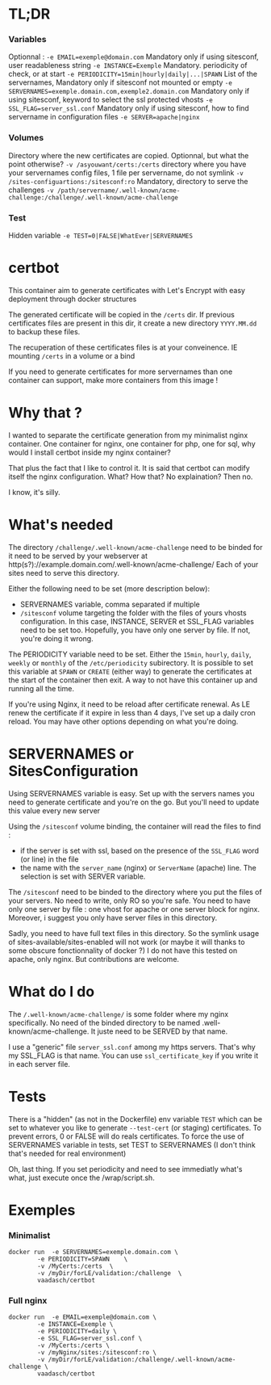 # TL;DR
### Variables
Optionnal :
`-e EMAIL=exemple@domain.com`
Mandatory only if using sitesconf, user readableness string
`-e INSTANCE=Exemple`
Mandatory. periodicity of check, or at start
`-e PERIODICITY=15min|hourly|daily|...|SPAWN`
List of the servernames, Mandatory only if sitesconf not mounted or empty
`-e SERVERNAMES=exemple.domain.com,exemple2.domain.com`
Mandatory only if using sitesconf, keyword to select the ssl protected vhosts
`-e SSL_FLAG=server_ssl.conf`
Mandatory only if using sitesconf, how to find servername in configuration files
`-e SERVER=apache|nginx`
### Volumes
Directory where the new certificates are copied. Optionnal, but what the point otherwise?
```-v /asyouwant/certs:/certs```
directory where you have your servernames config files, 1 file per servername, do not symlink
```-v /sites-configuartions:/sitesconf:ro```
Mandatory, directory to serve the challenges
```-v /path/servername/.well-known/acme-challenge:/challenge/.well-known/acme-challenge```
### Test
Hidden variable
```-e TEST=0|FALSE|WhatEver|SERVERNAMES```

# certbot

This container aim to generate certificates with Let's Encrypt with easy deployment through docker structures

The generated certificate will be copied in the `/certs` dir.
If previous certificates files are present in this dir, it create a new directory `YYYY.MM.dd` to backup these files.

The recuperation of these certificates files is at your conveinence. 
IE mounting `/certs` in a volume or a bind

If you need to generate certificates for more servernames than one container can support, make more containers from this image !



# Why that ?
I wanted to separate the certificate generation from my minimalist nginx container. One container for nginx, one container for php, one for sql, why would I install certbot inside my nginx container?

That plus the fact that I like to control it. It is said that certbot can modify itself the nginx configuration. What? How that? No explaination? 
Then no.

I know, it's silly.
 
# What's needed

The directory `/challenge/.well-known/acme-challenge` need to be binded for it need to be served by your webserver at 
http(s?)://example.domain.com/.well-known/acme-challenge/
Each of your sites need to serve this directory.

Either the following need to be set (more description below): 
 - SERVERNAMES variable, comma separated if multiple
 - `/sitesconf` volume targeting the folder with the files of yours vhosts configuration.
	In this case, INSTANCE, SERVER et SSL_FLAG variables need to be set too. 
	Hopefully, you have only one server by file. If not, you're doing it wrong.
	
The PERIODICITY variable need to be set. Either the `15min`, `hourly`, `daily`, `weekly` or 
`monthly` of the `/etc/periodicity` subirectory.
It is possible to set this variable	at `SPAWN` or `CREATE` (either way) to generate the certificates at the start of the
container then exit. A way to not have this container up and running all the time.

If you're using Nginx, it need to be reload after certificate renewal. 
As LE renew the certificate if it expire in less than 4 days, I've set up a daily cron reload.
You may have other options depending on what you're doing.
	
# SERVERNAMES or SitesConfiguration

Using SERVERNAMES variable is easy. Set up with the servers names you need to generate certificate and you're on the go.
But you'll need to update this value every new server

Using the `/sitesconf` volume binding, the container will read the files to find :
 - if the server is set with ssl, based on the presence of the `SSL_FLAG` word (or line) in the file
 - the name with the `server_name` (nginx) or `ServerName` (apache) line. The selection is set with SERVER variable.

The `/sitesconf` need to be binded to the directory where you put the files of your servers. No need to write, only RO so you're safe.
You need to have only one server by file : one vhost for apache or one server block for nginx.
Moreover, i suggest you only have server files in this directory.

Sadly, you need to have full text files in this directory. 
So the symlink usage of sites-available/sites-enabled will not work (or maybe it will thanks to some obscure fonctionnality of docker ?)
I do not have this tested on apache, only nginx. But contributions are welcome.

# What do I do
The `/.well-known/acme-challenge/` is some folder where my nginx specifically. No need of the binded directory to be named .well-known/acme-challenge. It juste need to be SERVED by that name.

I use a "generic" file `server_ssl.conf` among my https servers. That's why my SSL_FLAG is that name. You can use `ssl_certificate_key` if you write it in each server file.

# Tests
There is a "hidden" (as not in the Dockerfile) env variable `TEST` which can be set to whatever you like to generate `--test-cert` (or staging) certificates.
To prevent errors, 0 or FALSE will do reals certificates.
To force the use of SERVERNAMES variable in tests, set TEST to SERVERNAMES (I don't think that's needed for real environment)

Oh, last thing. If you set periodicity and need to see immediatly what's what, just execute once the /wrap/script.sh.

# Exemples
### Minimalist 
```
docker run 	-e SERVERNAMES=exemple.domain.com \
		-e PERIODICITY=SPAWN 	\
		-v /MyCerts:/certs 	\
		-v /myDir/forLE/validation:/challenge  \
		vaadasch/certbot
```
### Full nginx
```
docker run	-e EMAIL=exemple@domain.com \
		-e INSTANCE=Exemple \
		-e PERIODICITY=daily \
		-e SSL_FLAG=server_ssl.conf \
		-v /MyCerts:/certs \
		-v /myNginx/sites:/sitesconf:ro	\
		-v /myDir/forLE/validation:/challenge/.well-known/acme-challenge \
		vaadasch/certbot		
```
